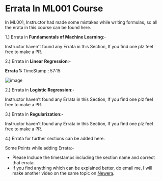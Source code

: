 # Errata In ML001 Course  

In ML001, Instructor had made some mistakes while writing formulas, so all the erata in this course can be found here. 

1.) Errata in **Fundamentals of Machine Learning**:- 

Instructor haven't found any Errata in this Section, If you find one plz feel free to make a PR. 

2.) Errata in **Linear Regression**:-  

__Errata 1:__ TimeStamp : 57:15  

![image](https://user-images.githubusercontent.com/81796368/131219891-ac707e25-9f5c-44d8-b3e3-3179a50be2a1.png)

2.) Errata in **Logistic Regression**:- 

Instructor haven’t found any Errata in this Section, If you find one plz feel free to make a PR.

3.) Errata in **Regularization**:- 

Instructor haven’t found any Errata in this Section, If you find one plz feel free to make a PR. 


4.) Errata for further sections can be added here. 

Some Points while adding Errata:-  

- Please Include the timestamps including the section name and correct that errata.  
- If you find anything which can be explained better, do email me, I will make another video on the same topic on [Newera](https://youtube.com/c/neweraa). 
